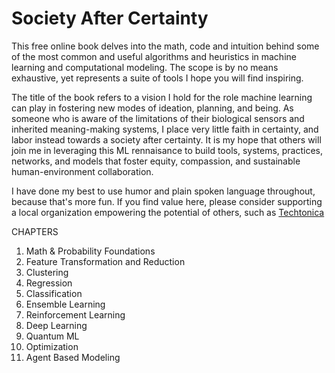 # Society After Certainty

This free online book delves into the math, code and intuition behind some of the most common and useful algorithms and heuristics in machine learning and computational modeling. The scope is by no means exhaustive, yet represents a suite of tools I hope you will find inspiring. 

The title of the book refers to a vision I hold for the role machine learning can play in fostering new modes of ideation, planning, and being. As someone who is aware of the limitations of their biological sensors and inherited meaning-making systems, I place very little faith in certainty, and labor instead towards a society after certainty. It is my hope that others will join me in leveraging this ML rennaisance to build tools, systems, practices, networks, and models that foster  equity, compassion, and sustainable human-environment collaboration. 

I have done my best to use humor and plain spoken language throughout, because that's more fun. If you find value here, please consider supporting a local organization empowering the potential of others, such as [Techtonica](https://techtonica.org/) 

CHAPTERS
1. Math & Probability Foundations
2. Feature Transformation and Reduction 
3. Clustering
4. Regression 
5. Classification
6. Ensemble Learning 
7. Reinforcement Learning 
8. Deep Learning 
9. Quantum ML
10. Optimization 
11. Agent Based Modeling
